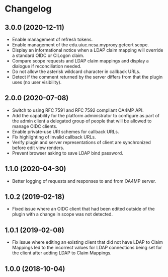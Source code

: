 # Changelog

## 3.0.0 (2020-12-11)

- Enable management of refresh tokens.
- Enable management of the edu.uiuc.ncsa.myproxy.getcert scope.
- Display an informational notice when a LDAP claim mapping
  will override a standard OIDC or CILogon claim.
- Compare scope requests and LDAP claim mappings and display a
  dialogue if reconciliation needed.
- Do not allow the asterisk wildcard character in callback URLs.
- Detect if the comment returned by the server differs from
  that the plugin uses (no user visibility).

## 2.0.0 (2020-07-08)

- Switch to using RFC 7591 and RFC 7592 compliant OA4MP API.
- Add the capability for the platform administrator to configure as part
of the admin client a delegated group of people that will be allowed to
manage OIDC clients.
- Enable private-use URI schemes for callback URLs.
- Fix highlighting of invalid callback URLs.
- Verify plugin and server representations of client are
  synchronized before edit view renders.
- Prevent browser asking to save LDAP bind password.

## 1.1.0 (2020-04-30)

- Better logging of requests and responses to and from OA4MP
  server.

## 1.0.2 (2019-02-18)

- Fixed issue where an OIDC client that had been edited outside of
the plugin with a change in scope was not detected.

## 1.0.1 (2019-02-08)

- Fix issue where editing an existing client that did not have
LDAP to Claim Mappings led to the incorrect values for LDAP connections
being set for the client after adding LDAP to Claim Mappings.

## 1.0.0 (2018-10-04)
